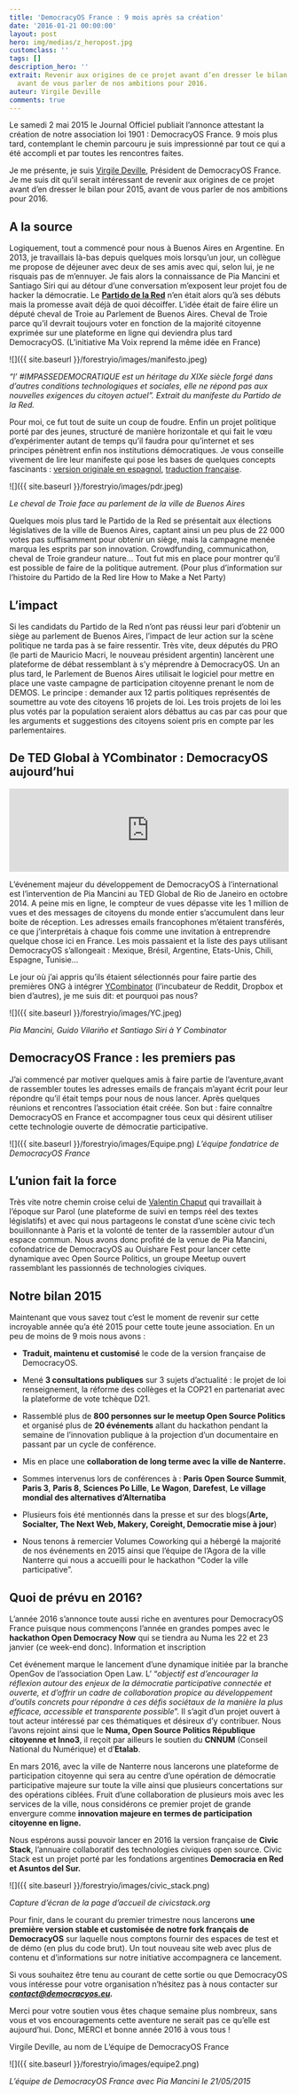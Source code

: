 ```yaml
---
title: 'DemocracyOS France : 9 mois après sa création'
date: '2016-01-21 00:00:00'
layout: post
hero: img/medias/z_heropost.jpg
customclass: ''
tags: []
description_hero: ''
extrait: Revenir aux origines de ce projet avant d’en dresser le bilan pour 2015,
  avant de vous parler de nos ambitions pour 2016.
auteur: Virgile Deville
comments: true
---
```

Le samedi 2 mai 2015 le Journal Officiel publiait l’annonce attestant la création de notre association loi 1901 : DemocracyOS France. 9 mois plus tard, contemplant le chemin parcouru je suis impressionné par tout ce qui a été accompli et par toutes les rencontres faites.

Je me présente, je suis [Virgile Deville](http://virgile.pro/), Président de DemocracyOS France. Je me suis dit qu’il serait intéressant de revenir aux origines de ce projet avant d’en dresser le bilan pour 2015, avant de vous parler de nos ambitions pour 2016.

## A la source

Logiquement, tout a commencé pour nous à Buenos Aires en Argentine. En 2013, je travaillais là-bas depuis quelques mois lorsqu’un jour, un collègue me propose de déjeuner avec deux de ses amis avec qui, selon lui, je ne risquais pas de m’ennuyer. Je fais alors la connaissance de Pia Mancini et Santiago Siri qui au détour d’une conversation m’exposent leur projet fou de hacker la démocratie. Le [**Partido de la Red**](http://partidodelared.org/) n’en était alors qu’à ses débuts mais la promesse avait déjà de quoi décoiffer. L’idée était de faire élire un député cheval de Troie au Parlement de Buenos Aires. Cheval de Troie parce qu’il devrait toujours voter en fonction de la majorité citoyenne exprimée sur une plateforme en ligne qui deviendra plus tard DemocracyOS. (L’initiative Ma Voix reprend la même idée en France)

![]({{ site.baseurl }}/forestryio/images/manifesto.jpeg)

_“l’ #IMPASSEDEMOCRATIQUE est un héritage du XIXe siècle forgé dans d’autres conditions technologiques et sociales, elle ne répond pas aux nouvelles exigences du citoyen actuel”. Extrait du manifeste du Partido de la Red._

Pour moi, ce fut tout de suite un coup de foudre. Enfin un projet politique porté par des jeunes, structuré de manière horizontale et qui fait le vœu d’expérimenter autant de temps qu’il faudra pour qu’internet et ses principes pénètrent enfin nos institutions démocratiques. Je vous conseille vivement de lire leur manifeste qui pose les bases de quelques concepts fascinants : [version originale en espagnol](https://wiki.partidodelared.org/Manifiesto_de_la_Red), [traduction française](http://fr.slideshare.net/virgiledeville/traduction-fr-manifeste-du-partido-de-la-red-partido-de-la-red).

![]({{ site.baseurl }}/forestryio/images/pdr.jpeg)

_Le cheval de Troie face au parlement de la ville de Buenos Aires_

Quelques mois plus tard le Partido de la Red se présentait aux élections législatives de la ville de Buenos Aires, captant ainsi un peu plus de 22 000 votes pas suffisamment pour obtenir un siège, mais la campagne menée marqua les esprits par son innovation. Crowdfunding, communicathon, cheval de Troie grandeur nature… Tout fut mis en place pour montrer qu’il est possible de faire de la politique autrement. (Pour plus d’information sur l’histoire du Partido de la Red lire How to Make a Net Party)

## L’impact

Si les candidats du Partido de la Red n’ont pas réussi leur pari d’obtenir un siège au parlement de Buenos Aires, l’impact de leur action sur la scène politique ne tarda pas à se faire ressentir. Très vite, deux députés du PRO (le parti de Mauricio Macri, le nouveau président argentin) lancèrent une plateforme de débat ressemblant à s’y méprendre à DemocracyOS. Un an plus tard, le Parlement de Buenos Aires utilisait le logiciel pour mettre en place une vaste campagne de participation citoyenne prenant le nom de DEMOS. Le principe : demander aux 12 partis politiques représentés de soumettre au vote des citoyens 16 projets de loi. Les trois projets de loi les plus votés par la population seraient alors débattus au cas par cas pour que les arguments et suggestions des citoyens soient pris en compte par les parlementaires.

## De TED Global à YCombinator : DemocracyOS aujourd’hui

<iframe src="https://www.youtube.com/embed/NXfYNdapq3Q" allowfullscreen="" height="auto" frameborder="0" width="100%"></iframe>

L’événement majeur du développement de DemocracyOS à l’international est l’intervention de Pia Mancini au TED Global de Rio de Janeiro en octobre 2014\. A peine mis en ligne, le compteur de vues dépasse vite les 1 million de vues et des messages de citoyens du monde entier s’accumulent dans leur boite de réception. Les adresses emails francophones m’étaient transférés, ce que j’interprétais à chaque fois comme une invitation à entreprendre quelque chose ici en France. Les mois passaient et la liste des pays utilisant DemocracyOS s’allongeait : Mexique, Brésil, Argentine, Etats-Unis, Chili, Espagne, Tunisie…

Le jour où j’ai appris qu’ils étaient sélectionnés pour faire partie des premières ONG à intégrer [YCombinator](https://www.ycombinator.com/) (l’incubateur de Reddit, Dropbox et bien d’autres), je me suis dit: et pourquoi pas nous?

![]({{ site.baseurl }}/forestryio/images/YC.jpeg)

_Pia Mancini, Guido Vilariño et Santiago Siri à Y Combinator_

## DemocracyOS France : les premiers pas

J’ai commencé par motiver quelques amis à faire partie de l’aventure,avant de rassembler toutes les adresses emails de français m’ayant écrit pour leur répondre qu’il était temps pour nous de nous lancer. Après quelques réunions et rencontres l’association était créée. Son but : faire connaître DemocracyOS en France et accompagner tous ceux qui désirent utiliser cette technologie ouverte de démocratie participative.

![]({{ site.baseurl }}/forestryio/images/Equipe.png) _L’équipe fondatrice de DemocracyOS France_

## L’union fait la force

Très vite notre chemin croise celui de [Valentin Chaput](https://twitter.com/ValentinChaput) qui travaillait à l’époque sur Parol (une plateforme de suivi en temps réel des textes législatifs) et avec qui nous partageons le constat d’une scène civic tech bouillonnante à Paris et la volonté de tenter de la rassembler autour d’un espace commun. Nous avons donc profité de la venue de Pia Mancini, cofondatrice de DemocracyOS au Ouishare Fest pour lancer cette dynamique avec Open Source Politics, un groupe Meetup ouvert rassemblant les passionnés de technologies civiques.

## Notre bilan 2015

Maintenant que vous savez tout c’est le moment de revenir sur cette incroyable année qu’a été 2015 pour cette toute jeune association. En un peu de moins de 9 mois nous avons :

*   **Traduit, maintenu et customisé** le code de la version française de DemocracyOS.

*   Mené **3 consultations publiques** sur 3 sujets d’actualité : le projet de loi renseignement, la réforme des collèges et la COP21 en partenariat avec la plateforme de vote tchèque D21.

*   Rassemblé plus de **800 personnes sur le meetup Open Source Politics** et organisé plus de **20 événements** allant du hackathon pendant la semaine de l’innovation publique à la projection d’un documentaire en passant par un cycle de conférence.

*   Mis en place une **collaboration de long terme avec la ville de Nanterre.**

*   Sommes intervenus lors de conférences à : **Paris Open Source Summit**, **Paris 3**, **Paris 8**, **Sciences Po Lille**, **Le Wagon**, **Darefest**, **Le village mondial des alternatives d’Alternatiba**

*   Plusieurs fois été mentionnés dans la presse et sur des blogs(**Arte, Socialter, The Next Web, Makery, Coreight, Democratie mise à jour**)

*   Nous tenons à remercier Volumes Coworking qui a hébergé la majorité de nos événements en 2015 ainsi que l’équipe de l’Agora de la ville Nanterre qui nous a accueilli pour le hackathon “Coder la ville participative”.

## Quoi de prévu en 2016?

L’année 2016 s’annonce toute aussi riche en aventures pour DemocracyOS France puisque nous commençons l’année en grandes pompes avec le **hackathon Open Democracy Now** qui se tiendra au Numa les 22 et 23 janvier (ce week-end donc). Information et inscription

Cet événement marque le lancement d’une dynamique initiée par la branche OpenGov de l’association Open Law. L’ “_objectif est d’encourager la réflexion autour des enjeux de la démocratie participative connectée et ouverte, et d’offrir un cadre de collaboration propice au développement d’outils concrets pour répondre à ces défis sociétaux de la manière la plus efficace, accessible et transparente possible_”. Il s’agit d’un projet ouvert à tout acteur intéressé par ces thématiques et désireux d’y contribuer. Nous l’avons rejoint ainsi que le **Numa, Open Source Politics République citoyenne et Inno3**, il reçoit par ailleurs le soutien du **CNNUM** (Conseil National du Numérique) et d’**Etalab**.

En mars 2016, avec la ville de Nanterre nous lancerons une plateforme de participation citoyenne qui sera au centre d’une opération de démocratie participative majeure sur toute la ville ainsi que plusieurs concertations sur des opérations ciblées. Fruit d’une collaboration de plusieurs mois avec les services de la ville, nous considérons ce premier projet de grande envergure comme **innovation majeure en termes de participation citoyenne en ligne.**

Nous espérons aussi pouvoir lancer en 2016 la version française de **Civic Stack**, l’annuaire collaboratif des technologies civiques open source. Civic Stack est un projet porté par les fondations argentines **Democracia en Red et Asuntos del Sur.**

![]({{ site.baseurl }}/forestryio/images/civic_stack.png)

_Capture d’écran de la page d’accueil de civicstack.org_

Pour finir, dans le courant du premier trimestre nous lancerons **une première version stable et customisée de notre fork français de DemocracyOS** sur laquelle nous comptons fournir des espaces de test et de démo (en plus du code brut). Un tout nouveau site web avec plus de contenu et d’informations sur notre initiative accompagnera ce lancement.

Si vous souhaitez être tenu au courant de cette sortie ou que DemocracyOS vous intéresse pour votre organisation n’hésitez pas à nous contacter sur _**contact@democracyos.eu.**_

Merci pour votre soutien vous êtes chaque semaine plus nombreux, sans vous et vos encouragements cette aventure ne serait pas ce qu’elle est aujourd’hui. Donc, MERCI et bonne année 2016 à vous tous !

Virgile Deville, au nom de L’équipe de DemocracyOS France

![]({{ site.baseurl }}/forestryio/images/equipe2.png)

_L’équipe de DemocracyOS France avec Pia Mancini le 21/05/2015_